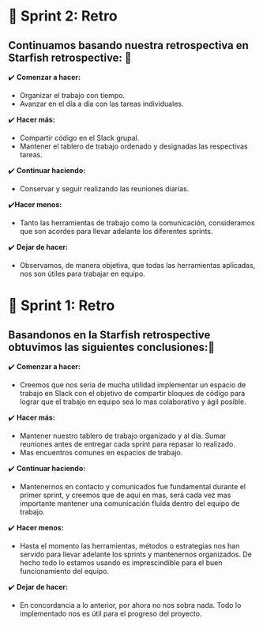 # :pushpin: Sprint 2: Retro

## Continuamos basando nuestra retrospectiva en Starfish retrospective: :pencil:


:heavy_check_mark: **Comenzar a hacer:**
- Organizar el trabajo con tiempo.
- Avanzar en el día a día con las tareas individuales.

:heavy_check_mark: **Hacer más:**
- Compartir código en el Slack grupal.
- Mantener el tablero de trabajo ordenado y designadas las respectivas tareas.

:heavy_check_mark: **Continuar haciendo:**
- Conservar y seguir realizando las reuniones diarias.

:heavy_check_mark:**Hacer menos:**
- Tanto las herramientas de trabajo como la comunicación, consideramos que son acordes para llevar adelante los diferentes sprints.

:heavy_check_mark: **Dejar de hacer:**
- Observamos, de manera objetiva, que todas las herramientas aplicadas, nos son útiles para trabajar en equipo.


# :pushpin: Sprint 1: Retro

## **Basandonos en  la Starfish retrospective obtuvimos las siguientes conclusiones:**:pencil:

:heavy_check_mark:  **Comenzar a hacer:**
- Creemos que nos seria de mucha utilidad implementar un espacio de trabajo en Slack con el objetivo de compartir bloques de código para lograr que el trabajo en equipo sea lo mas colaborativo y ágil posible.

:heavy_check_mark: **Hacer más:**
- Mantener nuestro tablero de trabajo organizado y al día. Sumar reuniones antes de entregar cada sprint para repasar lo realizado.
- Mas encuentros comunes en espacios de trabajo.

:heavy_check_mark: **Continuar haciendo:**
- Mantenernos en contacto y comunicados fue fundamental durante el primer sprint, y creemos que de aquí en mas, será cada vez mas importante mantener una comunicación fluida dentro del equipo de trabajo.

:heavy_check_mark: **Hacer menos:**
- Hasta el momento las herramientas, métodos o estrategias nos han servido para llevar adelante los sprints y mantenernos organizados. De hecho todo lo estamos usando es imprescindible para el buen funcionamiento del equipo.

:heavy_check_mark: **Dejar de hacer:**
- En concordancia a lo anterior, por ahora no nos sobra nada. Todo lo implementado nos es útil para el progreso del proyecto.
